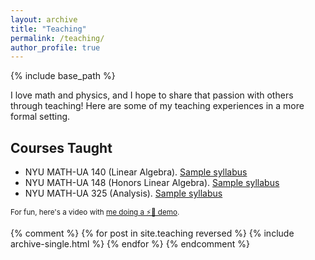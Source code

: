 ```yaml
---
layout: archive
title: "Teaching"
permalink: /teaching/
author_profile: true
---
```


{% include base_path %}

I love math and physics, and I hope to share that passion with others through teaching! Here are some of my teaching experiences in a more formal setting.

## Courses Taught
* NYU MATH-UA 140 (Linear Algebra). [Sample syllabus](/files/MW_syllabus_MATH140-001_F20.pdf)
* NYU MATH-UA 148 (Honors Linear Algebra). [Sample syllabus](/files/MATH148-001_S2022_syllabus.pdf)
* NYU MATH-UA 325 (Analysis). [Sample syllabus](/files/MATH325-010_F2022_syllabus.pdf)

<sub>For fun, here's a video with [me doing a ⚡🥒 demo](https://www.youtube.com/watch?v=ZcD4y4UrF-w).</sub>

{% comment %}
{% for post in site.teaching reversed %}
  {% include archive-single.html %}
{% endfor %}
{% endcomment %}